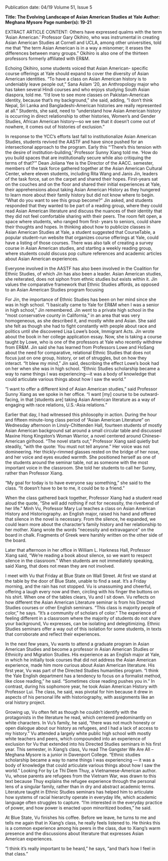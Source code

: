 Publication date: 04/19
Volume 51, Issue 5

**Title: The Evolving Landscape of Asian American Studies at Yale**
**Author: Meghana Mysore**
**Page number(s): 19-21**

EXTRACT ARTICLE CONTENT:
Others have expressed qualms with the term ‘Asian American.’ 
Professor Gary Okihiro, who was instrumental in creating Asian 
American Studies at Cornell and UCLA, among other universities, 
told me that “the term Asian American is in a way a misnomer; it 
erases the differences between many groups.” Okihiro is also one of 
the thirteen professors formerly affiliated with ER&M.


Echoing Okihiro, some students voiced that Asian American-
specific course offerings at Yale should expand to cover the 
diversity of Asian American identities. “To have a class on Asian 
American history is to undeniably leave people out,” Sana Aslam 
’20, an Anthropology major who has taken several Hindi courses 
and who enjoys studying South Asian diaspora, told me. “I’d love to 
see more classes on Pakistan-American identity, because that’s my 
background,” she said, adding, “I don’t think Nepal, Sri Lanka and 
Bangladeshi-American histories are really represented at all.” 
Students, she said, need to “understand how Asian American 
history is occurring in direct relationship to other histories, 
Women’s and Gender Studies, African American history—so we 
see that it doesn’t come out of nowhere, it comes out of histories 
of exclusion.” 

In response to the YCC’s efforts last fall to institutionalize Asian 
American Studies, students revived the AASTF and have since 
pushed for an intersectional approach to the program. Early this 
“‘There’s this tension 
with the desire of 
institution-building,’ 
Professor Sunny Xiang 
told me. ‘How do you 
build spaces that are 
institutionally secure 
while also critiquing the 
terms of that?’”
Dean Joliana Yee is the Director of the AACC.
semester, members of the task force gathered together 
at the Asian American Cultural Center, where eleven 
students, including Rita Wang and Janis Jin, leaders of 
the task force, sat on the carpet and shared their hopes. 
First-years sat on the couches and on the floor and shared 
their initial experiences at Yale, their apprehensions about 
taking Asian American History as they hungered to learn 
more about their family history but did not know where to 
begin. “What do you want to see this group become?” Jin 
asked, and students responded that they wanted to be part 
of a reading group, where they could read Asian American 
literature and discuss the nuances of their identity that they 
did not feel comfortable sharing with their peers. The room 
felt open, a space where students, who ranged from first-
years to seniors, could share their thoughts and hopes. In 
thinking about how to publicize classes in Asian American 
Studies at Yale, a student suggested that CourseTable, a 
popular student-run website that organizes course offerings 
at Yale, could have a listing of those courses. There was also 
talk of creating a survey course in Asian American studies, 
and starting a weekly reading group, where students could 
discuss pop culture references and academic articles about 
Asian American experiences. 

Everyone involved in the AASTF has also been involved 
in the Coalition for Ethnic Studies, of which Jin has also 
been a leader. Asian American studies, she reiterated, does 
not siphon from ethnic studies but exists within it. Jin values 
the comparative framework that Ethnic Studies affords, as 
opposed to an Asian American Studies program focusing 


For Jin, the importance of Ethnic Studies has been on 
her mind since she was in high school. “I basically came 
to Yale for ER&M when I was a senior in high school,” 
Jin remembered. Jin went to a private high school in the 
“most conservative county in California,” in an area that 
was very homogeneous, as she described it, and mostly 
white and Asian. She said she felt as though she had to 
fight constantly with people about race and politics until 
she discovered Lisa Lowe’s book, Immigrant Acts. Jin wrote 
about the book in her college application essay. Now, she is 
taking a course taught by Lowe, who is one of the professors 
at Yale who recently withdrew from ER&M. Jin said she has 
learned from Professors Lowe and HoSang about the need 
for comparative, relational Ethnic Studies that does not 
focus just on one group, history, or set of struggles, but on 
how they interact. “It blew my mind,” Jin said, describing 
the effect Lowe’s book had on her when she was in high 
school. “Ethnic Studies scholarship became a way to name 
things I was experiencing—it was a body of knowledge that 
could articulate various things about how I saw the world.” 

“I want to offer a different kind of Asian American 
studies,” said Professor Sunny Xiang as we spoke in her 
office. “I want [my] course to be outward-facing, in that 
[students are] taking Asian American literature as a way of 
engaging with race relations, U.S.-Asia relations.”


Earlier that day, I had witnessed this philosophy in action. 
During the hour and fifteen minute-long class period of 
“Asian American Literature” on Wednesday afternoon in 
Linsly-Chittenden Hall, fourteen students of mostly Asian 
American background sat around a small circular table 
and discussed Maxine Hong Kingston’s Woman Warrior, a 
novel centered around Chinese-American girlhood. “The 
novel starts out,” Professor Xiang said quietly but steadily, 
“with the quote: You must not tell anyone.” Her voice was 
not domineering. Her thickly-rimmed glasses rested on the 
bridge of her nose, and her voice and eyes exuded warmth. 
She positioned herself as one of the students around the 
seminar table, not as someone with the most important 
voice in the classroom. She told her students to call her 
Sunny, rather than Professor Xiang. 

“My goal for today is to have everyone say something,” 
she said to the class. “It doesn’t have to be to me, it could 
be to a friend.”


When the class gathered back together, Professor Xiang 
had a student read aloud the quote, “She will add nothing 
if not for necessity, the riverbend of her life.” Minh Vu, 
Professor Mary Lui teaches a class on Asian 
American History and Historiography.
an English major, raised his hand and offered that silence 
in the novel is necessary. From the silence, he expanded, 
we could learn more about the character’s family history 
and her relationship to her mother. Xiang wrote the 
words “necessity and extravagance” on the board in chalk. 
Fragments of Greek were harshly written on the other side 
of the board. 

Later that afternoon in her office in William L. Harkness 
Hall, Professor Xiang said, “We’re reading a book about 
silence, so we want to respect silence in the classroom.” 
When students are not immediately speaking, said Xiang, 
that does not mean they are not involved. 

I meet with Vu that Friday at Blue State on Wall Street. 
At first we stand at the table by the door of Blue State, 
unable to find a seat. It’s a Friday morning, and the rain 
has not stopped. Vu is unassuming and cheerful, offering 
a laugh every now and then, circling with his finger the 
buttons on his shirt. When one of the tables clears, Vu and 
I sit down. Vu reflects on how different the Asian American 
Literature seminar is from his Directed Studies courses 
or other English seminars. “This class is majority people 
of color,” he says. “It’s a community of scholars of color.” 
The experience of feeling different in a classroom where 
the majority of students do not share your background, 
Vu expresses, can be isolating and delegitimizing. Ethnic 
Studies seminars offer a way out of this isolation for 
some students, in texts that corroborate and reflect their 
experiences. 

In the next few years, Vu wants to attend a graduate 
program in Asian American Studies and become a professor 
in Asian American Studies or Ethnicity and Migration 
Studies. His experience as an English major at Yale, in 
which he initially took courses that did not address the 
Asian American experience, made him more curious about 
Asian American literature. His first year, Vu was part of the 
Directed Studies humanities program. “I think the Yale 
English department has a tendency to focus on a formalist 
method, like close reading,” he said. “Sometimes close 
reading pushes you in.” In contrast, during his sophomore 
year, he took Asian American History with Professor Lui. 
The class, he said, was pivotal for him because it drew 
in aspects of his personal life with historiography, with 
assignments like an oral history project. 

Growing up, Vu often felt as though he couldn’t identify 
with the protagonists in the literature he read, which 
centered predominantly on white characters. In Vu’s family, 
he said, “there was not much honesty or open dialogue 
about our history as refugees, and I had a lack of access to 
my history.” Vu attended a largely white public high school 
with mostly white teachers and peers, which compounded 
into an experience of exclusion for Vu that extended 
into his Directed Studies seminars in his first year. This 
semester, in Xiang’s class, Vu read The Gangster We Are All 
– Meghana Mysore is a 
junior in Davenport College.
“Ethnic studies 
scholarship became a 
way to name things I 
was experiencing — it 
was a body of knowledge 
that could articulate 
various things about 
how I saw the world.” 
Looking For by Le Thi Diem Thuy, a Vietnamese-American 
author. Vu, whose parents are refugees from the Vietnam 
War, was drawn to this text because Thuy explains the 
refugee experience through the personal lens of a singular 
family, rather than in dry and abstract academic terms. 
Literature taught in Ethnic Studies seminars has helped 
him to articulate how systems of racial hierarchy operate in 
everyday life, which academic language often struggles to 
capture. “I’m interested in the everyday practice of power, 
and how power is enacted upon minoritized bodies,” he 
said. 

At Blue State, Vu finishes his coffee. Before we leave, he 
turns to me and tells me again that in Xiang’s class, he really 
feels listened to. He thinks this is a common experience 
among his peers in the class, due to Xiang’s warm presence 
and the discussions about literature that expresses Asian 
American experiences. 

“I think it’s really important to be heard,” he says, “and 
that’s how I feel in that class.”